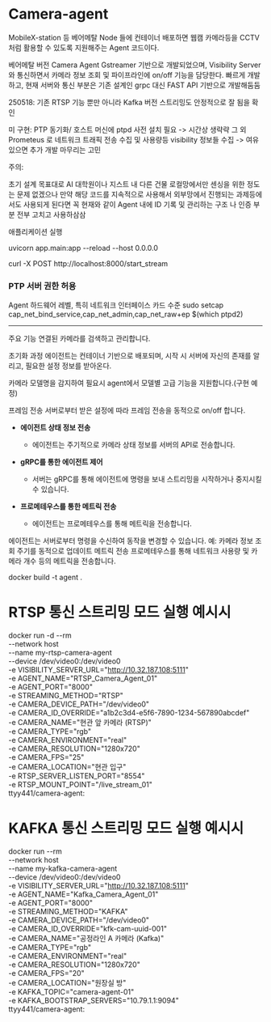 # Camera-agent

MobileX-station 등 베어메탈 Node 들에 컨테이너 배포하면 웹캠 카메라등을 CCTV 처럼 활용할 수 있도록 지원해주는 Agent 코드이다.



베어메탈 버전 Camera Agent Gstreamer 기반으로 개발되었으며, Visibility Server 와 통신하면서 카메라 정보 조회 및 파이프라인에 on/off 기능을 담당한다.
빠르게 개발하고, 현재 서버와 통신 부분은 기존 설계인 grpc 대신  FAST API 기반으로 개발해둠둠


250518: 기존 RTSP 기능 뿐만 아니라 Kafka 버전 스트리밍도 안정적으로 잘 됨을 확인


미 구현:
PTP 동기화/ 호스트 머신에 ptpd 사전 설치 필요 -> 시간상 생략략
그 외 Prometeus 로 네트워크 트래픽 전송 수집 및 사용량등 visibility 정보들 수집 -> 여유 있으면 추가 개발 마무리는 고민

주의:

초기 설계 목표대로 AI 대학원이나 지스트 내 다른 건물 로컬망에서만 센싱을 위한 정도는 문제 없겠으나
만약 해당 코드를 지속적으로 사용해서 외부망에서 진행되는 과제등에서도 사용되게 된다면 꼭 현재와 같이 Agent 내에 ID 기록 및 관리하는 구조 나 인증 부분 전부 고치고 사용하삼삼


애플리케이션 실행

uvicorn app.main:app --reload --host 0.0.0.0

curl -X POST http://localhost:8000/start_stream

### PTP 서버 권한 허용

Agent 
하드웨어 레벨, 특히 네트워크 인터페이스 카드 수준
sudo setcap cap_net_bind_service,cap_net_admin,cap_net_raw+ep $(which ptpd2)

---

주요 기능
연결된 카메라를 검색하고 관리합니다.

초기화 과정
에이전트는 컨테이너 기반으로 배포되며, 시작 시 서버에 자신의 존재를 알리고, 필요한 설정 정보를 받아온다.


카메라 모델명을 감지하여 필요시 agent에서 모델별 고급 기능을 지원합니다.(구현 예정)


프레임 전송
서버로부터 받은 설정에 따라 프레임 전송을 동적으로 on/off 합니다.

- **에이전트 상태 정보 전송**
  - 에이전트는 주기적으로 카메라 상태 정보를 서버의 API로 전송합니다.

- **gRPC를 통한 에이전트 제어**
  - 서버는 gRPC를 통해 에이전트에 명령을 보내 스트리밍을 시작하거나 중지시킬 수 있습니다.

- **프로메테우스를 통한 메트릭 전송**
  - 에이전트는 프로메테우스를 통해 메트릭을 전송합니다.



에이전트는 서버로부터 명령을 수신하여 동작을 변경할 수 있습니다.
예: 카메라 정보 조회 주기를 동적으로 업데이트
메트릭 전송
프로메테우스를 통해 네트워크 사용량 및 카메라 개수 등의 메트릭을 전송합니다.


docker build -t agent .

# RTSP 통신 스트리밍 모드 실행 예시시

docker run -d --rm \
    --network host \
    --name my-rtsp-camera-agent \
    --device /dev/video0:/dev/video0 \
    -e VISIBILITY_SERVER_URL="http://10.32.187.108:5111" \
    -e AGENT_NAME="RTSP_Camera_Agent_01" \
    -e AGENT_PORT="8000" \
    -e STREAMING_METHOD="RTSP" \
    -e CAMERA_DEVICE_PATH="/dev/video0" \
    -e CAMERA_ID_OVERRIDE="a1b2c3d4-e5f6-7890-1234-567890abcdef" \
    -e CAMERA_NAME="현관 앞 카메라 (RTSP)" \
    -e CAMERA_TYPE="rgb" \
    -e CAMERA_ENVIRONMENT="real" \
    -e CAMERA_RESOLUTION="1280x720" \
    -e CAMERA_FPS="25" \
    -e CAMERA_LOCATION="현관 입구" \
    -e RTSP_SERVER_LISTEN_PORT="8554" \
    -e RTSP_MOUNT_POINT="/live_stream_01" \
    ttyy441/camera-agent:<tag>


# KAFKA 통신 스트리밍 모드 실행 예시시

docker run  --rm \
    --network host \
    --name my-kafka-camera-agent \
    --device /dev/video0:/dev/video0 \
    -e VISIBILITY_SERVER_URL="http://10.32.187.108:5111" \
    -e AGENT_NAME="Kafka_Camera_Agent_01" \
    -e AGENT_PORT="8000" \
    -e STREAMING_METHOD="KAFKA" \
    -e CAMERA_DEVICE_PATH="/dev/video0" \
    -e CAMERA_ID_OVERRIDE="kfk-cam-uuid-001" \
    -e CAMERA_NAME="공정라인 A 카메라 (Kafka)" \
    -e CAMERA_TYPE="rgb" \
    -e CAMERA_ENVIRONMENT="real" \
    -e CAMERA_RESOLUTION="1280x720" \
    -e CAMERA_FPS="20" \
    -e CAMERA_LOCATION="원장실 방" \
    -e KAFKA_TOPIC="camera-agent-01" \
    -e KAFKA_BOOTSTRAP_SERVERS="10.79.1.1:9094" \
    ttyy441/camera-agent:<tag>

